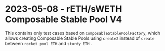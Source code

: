 # 2023-05-08 - rETH/sWETH Composable Stable Pool V4

This contains only test cases based on `ComposableStablePoolFactory`, which allows creating Composable Stable Pools using `create2` instead of `create` between `rocket pool ETH` and `sturdy ETH` .
